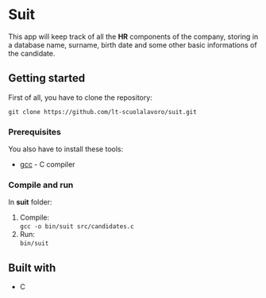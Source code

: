 # Suit
This app will keep track of all the __HR__ components of the company, storing in a database name, surname, birth date and some other basic informations of the candidate.

## Getting started
First of all, you have to clone the repository:
```
git clone https://github.com/lt-scuolalavoro/suit.git
```
### Prerequisites
You also have to install these tools: 
* [gcc](https://sourceforge.net/projects/mingw-w64/) - C compiler
### Compile and run
In __suit__ folder:
1. Compile:\
```gcc -o bin/suit src/candidates.c```    
2. Run:\
```bin/suit```

## Built with
* C
